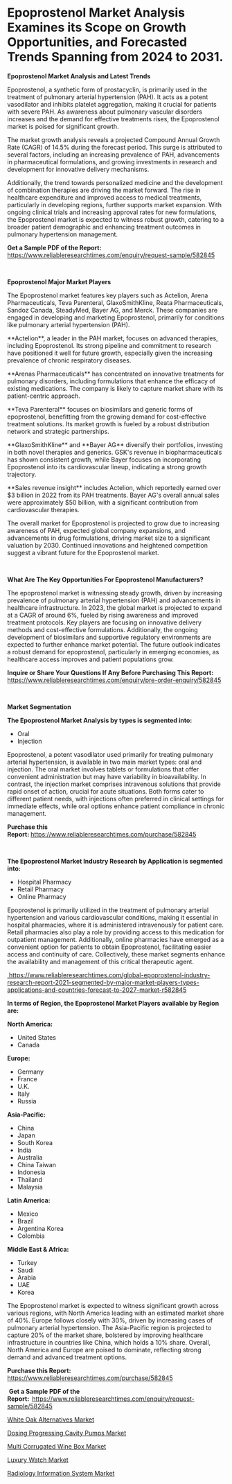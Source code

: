 <p><h1>Epoprostenol Market Analysis Examines its Scope on Growth Opportunities, and Forecasted Trends Spanning from 2024 to 2031.</h1></p><p><strong>Epoprostenol Market Analysis and Latest Trends</strong></p>
<p><p>Epoprostenol, a synthetic form of prostacyclin, is primarily used in the treatment of pulmonary arterial hypertension (PAH). It acts as a potent vasodilator and inhibits platelet aggregation, making it crucial for patients with severe PAH. As awareness about pulmonary vascular disorders increases and the demand for effective treatments rises, the Epoprostenol market is poised for significant growth.</p><p>The market growth analysis reveals a projected Compound Annual Growth Rate (CAGR) of 14.5% during the forecast period. This surge is attributed to several factors, including an increasing prevalence of PAH, advancements in pharmaceutical formulations, and growing investments in research and development for innovative delivery mechanisms. </p><p>Additionally, the trend towards personalized medicine and the development of combination therapies are driving the market forward. The rise in healthcare expenditure and improved access to medical treatments, particularly in developing regions, further supports market expansion. With ongoing clinical trials and increasing approval rates for new formulations, the Epoprostenol market is expected to witness robust growth, catering to a broader patient demographic and enhancing treatment outcomes in pulmonary hypertension management.</p></p>
<p><strong>Get a Sample PDF of the Report:&nbsp;</strong> <a href="https://www.reliableresearchtimes.com/enquiry/request-sample/582845?utm_campaign=1619&utm_medium=2&utm_source=Github&utm_content=ia&utm_term=12102024&utm_id=epoprostenol">https://www.reliableresearchtimes.com/enquiry/request-sample/582845</a></p>
<p>&nbsp;</p>
<p><strong>Epoprostenol Major Market Players</strong></p>
<p><p>The Epoprostenol market features key players such as Actelion, Arena Pharmaceuticals, Teva Parenteral, GlaxoSmithKline, Reata Pharmaceuticals, Sandoz Canada, SteadyMed, Bayer AG, and Merck. These companies are engaged in developing and marketing Epoprostenol, primarily for conditions like pulmonary arterial hypertension (PAH).</p><p>**Actelion**, a leader in the PAH market, focuses on advanced therapies, including Epoprostenol. Its strong pipeline and commitment to research have positioned it well for future growth, especially given the increasing prevalence of chronic respiratory diseases. </p><p>**Arenas Pharmaceuticals** has concentrated on innovative treatments for pulmonary disorders, including formulations that enhance the efficacy of existing medications. The company is likely to capture market share with its patient-centric approach.</p><p>**Teva Parenteral** focuses on biosimilars and generic forms of epoprostenol, benefitting from the growing demand for cost-effective treatment solutions. Its market growth is fueled by a robust distribution network and strategic partnerships.</p><p>**GlaxoSmithKline** and **Bayer AG** diversify their portfolios, investing in both novel therapies and generics. GSK's revenue in biopharmaceuticals has shown consistent growth, while Bayer focuses on incorporating Epoprostenol into its cardiovascular lineup, indicating a strong growth trajectory.</p><p>**Sales revenue insight** includes Actelion, which reportedly earned over $3 billion in 2022 from its PAH treatments. Bayer AG's overall annual sales were approximately $50 billion, with a significant contribution from cardiovascular therapies.</p><p>The overall market for Epoprostenol is projected to grow due to increasing awareness of PAH, expected global company expansions, and advancements in drug formulations, driving market size to a significant valuation by 2030. Continued innovations and heightened competition suggest a vibrant future for the Epoprostenol market.</p></p>
<p>&nbsp;</p>
<p><strong>What Are The Key Opportunities For Epoprostenol Manufacturers?</strong></p>
<p><p>The epoprostenol market is witnessing steady growth, driven by increasing prevalence of pulmonary arterial hypertension (PAH) and advancements in healthcare infrastructure. In 2023, the global market is projected to expand at a CAGR of around 6%, fueled by rising awareness and improved treatment protocols. Key players are focusing on innovative delivery methods and cost-effective formulations. Additionally, the ongoing development of biosimilars and supportive regulatory environments are expected to further enhance market potential. The future outlook indicates a robust demand for epoprostenol, particularly in emerging economies, as healthcare access improves and patient populations grow.</p></p>
<p><strong>Inquire or Share Your Questions If Any Before Purchasing This Report:</strong> <a href="https://www.reliableresearchtimes.com/enquiry/pre-order-enquiry/582845?utm_campaign=1619&utm_medium=2&utm_source=Github&utm_content=ia&utm_term=12102024&utm_id=epoprostenol">https://www.reliableresearchtimes.com/enquiry/pre-order-enquiry/582845</a></p>
<p>&nbsp;</p>
<p><strong>Market Segmentation</strong></p>
<p><strong>The Epoprostenol Market Analysis by types is segmented into:</strong></p>
<p><ul><li>Oral</li><li>Injection</li></ul></p>
<p><p>Epoprostenol, a potent vasodilator used primarily for treating pulmonary arterial hypertension, is available in two main market types: oral and injection. The oral market involves tablets or formulations that offer convenient administration but may have variability in bioavailability. In contrast, the injection market comprises intravenous solutions that provide rapid onset of action, crucial for acute situations. Both forms cater to different patient needs, with injections often preferred in clinical settings for immediate effects, while oral options enhance patient compliance in chronic management.</p></p>
<p><strong>Purchase this Report:&nbsp;</strong><a href="https://www.reliableresearchtimes.com/purchase/582845?utm_campaign=1619&utm_medium=2&utm_source=Github&utm_content=ia&utm_term=12102024&utm_id=epoprostenol">https://www.reliableresearchtimes.com/purchase/582845</a></p>
<p>&nbsp;</p>
<p><strong>The Epoprostenol Market Industry Research by Application is segmented into:</strong></p>
<p><ul><li>Hospital Pharmacy</li><li>Retail Pharmacy</li><li>Online Pharmacy</li></ul></p>
<p><p>Epoprostenol is primarily utilized in the treatment of pulmonary arterial hypertension and various cardiovascular conditions, making it essential in hospital pharmacies, where it is administered intravenously for patient care. Retail pharmacies also play a role by providing access to this medication for outpatient management. Additionally, online pharmacies have emerged as a convenient option for patients to obtain Epoprostenol, facilitating easier access and continuity of care. Collectively, these market segments enhance the availability and management of this critical therapeutic agent.</p></p>
<p><a href="https://www.reliableresearchtimes.com/global-epoprostenol-industry-research-report-2021-segmented-by-major-market-players-types-applications-and-countries-forecast-to-2027-market-r582845?utm_campaign=1619&utm_medium=2&utm_source=Github&utm_content=ia&utm_term=12102024&utm_id=epoprostenol">&nbsp;https://www.reliableresearchtimes.com/global-epoprostenol-industry-research-report-2021-segmented-by-major-market-players-types-applications-and-countries-forecast-to-2027-market-r582845</a></p>
<p><strong>In terms of Region, the Epoprostenol Market Players available by Region are:</strong></p>
<p>
    <p> <strong> North America: </strong>
        <ul>
            <li>United States</li>
            <li>Canada</li>
        </ul>
        </p> 
    <p> <strong> Europe: </strong>
        <ul>
            <li>Germany</li>
            <li>France</li>
            <li>U.K.</li>
            <li>Italy</li>
            <li>Russia</li>
        </ul>
        </p> 
    <p> <strong> Asia-Pacific: </strong>
        <ul>
            <li>China</li>
            <li>Japan</li>
            <li>South Korea</li>
            <li>India</li>
            <li>Australia</li>
            <li>China Taiwan</li>
            <li>Indonesia</li>
            <li>Thailand</li>
            <li>Malaysia</li>
        </ul>
        </p> 
    <p> <strong> Latin America: </strong>
        <ul>
            <li>Mexico</li>
            <li>Brazil</li>
            <li>Argentina Korea</li>
            <li>Colombia</li>
        </ul>
        </p> 
    <p> <strong> Middle East & Africa: </strong>
        <ul>
            <li>Turkey</li>
            <li>Saudi</li>
            <li>Arabia</li>
            <li>UAE</li>
            <li>Korea</li>
        </ul>
    </p>
    </p>
<p><p>The Epoprostenol market is expected to witness significant growth across various regions, with North America leading with an estimated market share of 40%. Europe follows closely with 30%, driven by increasing cases of pulmonary arterial hypertension. The Asia-Pacific region is projected to capture 20% of the market share, bolstered by improving healthcare infrastructure in countries like China, which holds a 10% share. Overall, North America and Europe are poised to dominate, reflecting strong demand and advanced treatment options.</p></p>
<p><strong>Purchase this Report: </strong><a href="https://www.reliableresearchtimes.com/purchase/582845?utm_campaign=1619&utm_medium=2&utm_source=Github&utm_content=ia&utm_term=12102024&utm_id=epoprostenol">https://www.reliableresearchtimes.com/purchase/582845</a></p>
<p>&nbsp;<strong>Get a Sample PDF of the Report:&nbsp;&nbsp;</strong><a href="https://www.reliableresearchtimes.com/enquiry/request-sample/582845?utm_campaign=1619&utm_medium=2&utm_source=Github&utm_content=ia&utm_term=12102024&utm_id=epoprostenol">https://www.reliableresearchtimes.com/enquiry/request-sample/582845</a></p>
<p><strong></strong></p>
<p><p><a href="https://www.linkedin.com/pulse/comprehensive-white-oak-alternatives-market-report-regional-asc1c?utm_campaign=1619&utm_medium=2&utm_source=Github&utm_content=ia&utm_term=12102024&utm_id=epoprostenol">White Oak Alternatives Market</a></p><p><a href="https://www.linkedin.com/pulse/dosing-progressing-cavity-pumps-market-evolution-global-trends-exnje?utm_campaign=1619&utm_medium=2&utm_source=Github&utm_content=ia&utm_term=12102024&utm_id=epoprostenol">Dosing Progressing Cavity Pumps Market</a></p><p><a href="https://www.linkedin.com/pulse/in-depth-analysis-global-multi-corrugated-wine-box-market-d8gje?utm_campaign=1619&utm_medium=2&utm_source=Github&utm_content=ia&utm_term=12102024&utm_id=epoprostenol">Multi Corrugated Wine Box Market</a></p><p><a href="https://github.com/NancyAlvarado586/Market-Research-Report-List-1/blob/main/luxury-watch-market.md?utm_campaign=1619&utm_medium=2&utm_source=Github&utm_content=ia&utm_term=12102024&utm_id=epoprostenol">Luxury Watch Market</a></p><p><a href="https://github.com/JubayerMia832/Market-Research-Report-List-1/blob/main/radiology-information-system-market.md?utm_campaign=1619&utm_medium=2&utm_source=Github&utm_content=ia&utm_term=12102024&utm_id=epoprostenol">Radiology Information System Market</a></p></p>